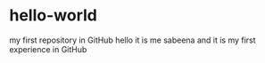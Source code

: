 # hello-world
my first repository in GitHub
hello it is me sabeena and it is my first experience in GitHub

